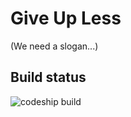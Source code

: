 # Give Up Less
(We need a slogan...)

## Build status
![codeship build](
https://www.codeship.io/projects/8fc48160-baa5-0131-497c-2aa5de3a5663/status)
